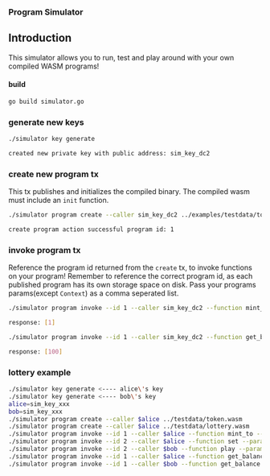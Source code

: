 ### Program Simulator

## Introduction

This simulator allows you to run, test and play around with your own compiled WASM programs!

#### build

```sh
go build simulator.go
```

### generate new keys

```sh
./simulator key generate

created new private key with public address: sim_key_dc2
```

### create new program tx

This tx publishes and initializes the compiled binary. The compiled wasm must include an `init` function.

```sh
./simulator program create --caller sim_key_dc2 ../examples/testdata/token.wasm

create program action successful program id: 1
```

### invoke program tx

Reference the program id returned from the `create` tx, to invoke functions on your program!
Remember to reference the correct program id, as each published program has its own storage space on disk.
Pass your programs params(except `Context`) as a comma seperated list.

```sh
./simulator program invoke --id 1 --caller sim_key_dc2 --function mint_to --params sim_key_dc2,100

response: [1]

./simulator program invoke --id 1 --caller sim_key_dc2 --function get_balance --params sim_key_dc2

response: [100]
```

### lottery example

```sh
./simulator key generate <---- alice\'s key
./simulator key generate <---- bob\'s key
alice=sim_key_xxx
bob=sim_key_xxx
./simulator program create --caller $alice ../testdata/token.wasm
./simulator program create --caller $alice ../testdata/lottery.wasm
./simulator program invoke --id 1 --caller $alice --function mint_to --params $alice,10000
./simulator program invoke --id 2 --caller $alice --function set --params 1,$alice
./simulator program invoke --id 2 --caller $bob --function play --params $bob
./simulator program invoke --id 1 --caller $alice --function get_balance --params $alice
./simulator program invoke --id 1 --caller $bob --function get_balance --params $bob
```
